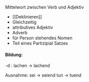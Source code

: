 Mittelwort zwischen Verb und Adjektiv

- [[Deklinieren]]
- Gleichzeitig
- attributives Adjektiv
- Adverb
- für Person stehendes Nomen
- Teil eines Partizipial Satzes
#### Bildung:

-d : lachen -> lachend

Ausnahme:
sei -> seiend
tun -> tuend